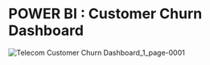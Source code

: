 # POWER BI : Customer Churn Dashboard

![Telecom Customer Churn Dashboard_1_page-0001](https://github.com/user-attachments/assets/e7d53acf-1efe-479e-9b1d-833fa8adb294)

